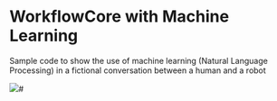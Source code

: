 
# WorkflowCore with Machine Learning

Sample code to show the use of machine learning (Natural Language Processing) in a fictional conversation between a human and a robot

![](https://user-images.githubusercontent.com/6631390/77421676-9d55d900-6da2-11ea-9ac0-8dfcb38c08d9.png)# 


